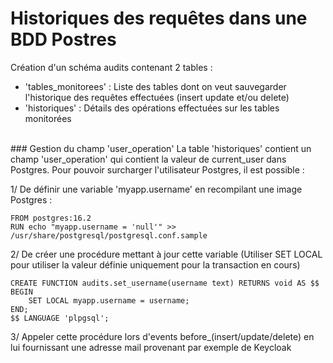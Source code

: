 # Historiques des requêtes dans une BDD Postres

Création d'un schéma audits contenant 2 tables :
- 'tables_monitorees' : Liste des tables dont on veut sauvegarder l'historique des requêtes effectuées (insert update et/ou delete)
- 'historiques' : Détails des opérations effectuées sur les tables monitorées  
<br>
### Gestion du champ 'user_operation'
La table 'historiques' contient un champ 'user_operation' qui contient la valeur de current_user dans Postgres.
Pour pouvoir surcharger l'utilisateur Postgres, il est possible :

1/ De définir une variable 'myapp.username' en recompilant une image Postgres :
```
FROM postgres:16.2
RUN echo "myapp.username = 'null'" >> /usr/share/postgresql/postgresql.conf.sample
```
2/ De créer une procédure mettant à jour cette variable (Utiliser SET LOCAL pour utiliser la valeur définie uniquement pour la transaction en cours)
```
CREATE FUNCTION audits.set_username(username text) RETURNS void AS $$
BEGIN
	SET LOCAL myapp.username = username;
END;
$$ LANGUAGE 'plpgsql';
```
3/ Appeler cette procédure lors d'events before_(insert/update/delete) en lui fournissant une adresse mail provenant par exemple de Keycloak 
